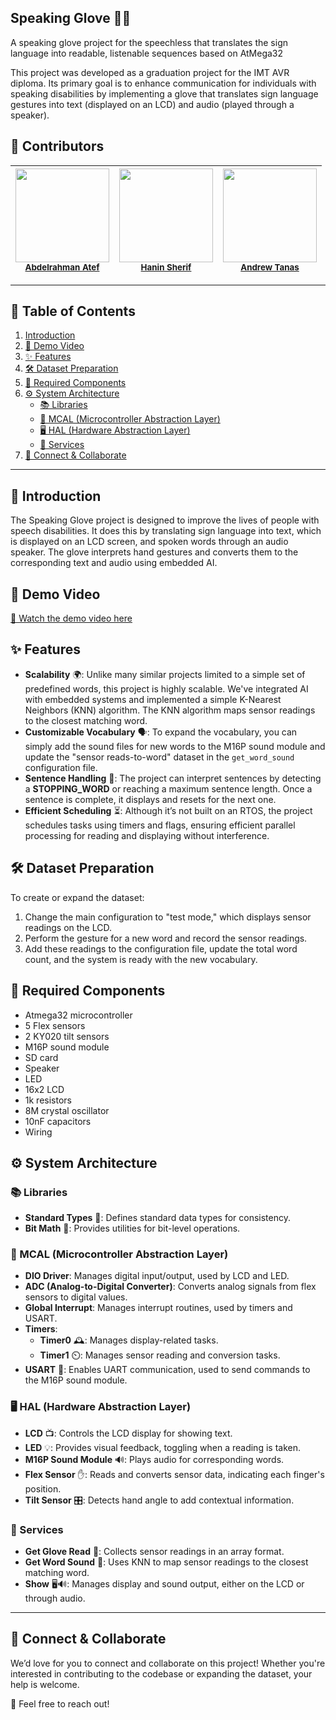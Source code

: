 ## Speaking Glove 🤖🧤
A speaking glove project for the speechless that translates the sign language into readable, listenable sequences based on AtMega32

This project was developed as a graduation project for the IMT AVR diploma. Its primary goal is to enhance communication for individuals with speaking disabilities by implementing a glove that translates sign language gestures into text (displayed on an LCD) and audio (played through a speaker).

## 👥 Contributors
| <img src="https://avatars.githubusercontent.com/u/109768834?s=400&u=b1286f34b7952b23ef706ef8d02e48fd0fb78751&v=4" width="150px;"/><br /><sub><b>[Abdelrahman Atef](https://github.com/AbdelrahmanAtef01)</b></sub><br /> | <img src="https://avatars.githubusercontent.com/u/136843019?v=4" width="150px;"/><br /><sub><b>[Hanin Sherif](https://github.com/HaninSh)</b></sub><br /> | <img src="https://avatars.githubusercontent.com/u/146020869?v=4" width="150px;"/><br /><sub><b>[Andrew Tanas](https://github.com/andrew-tanas)</b></sub><br /> |
| --------------------------------------------------------------------------------------------------------------------------------------------------------------------------- | ---------------------------------------------------------------------------------------------------------------------------------------------------------------- | ------------------------------------------------------------------------------------------------------------------------------------------------------------------ |



---

## 📑 Table of Contents
1. [Introduction](#introduction)
2. [🎥 Demo Video](#demo-video)
3. [✨ Features](#features)
4. [🛠️ Dataset Preparation](#dataset-preparation)
5. [🔌 Required Components](#required-components)
6. [⚙️ System Architecture](#system-architecture)
   - [📚 Libraries](#libraries)
   - [🔋 MCAL (Microcontroller Abstraction Layer)](#mcal)
   - [🖥️ HAL (Hardware Abstraction Layer)](#hal)
   - [🧩 Services](#services)
7. [🤝 Connect & Collaborate](#connect--collaborate)

---

## 📝 Introduction
The Speaking Glove project is designed to improve the lives of people with speech disabilities. It does this by translating sign language into text, which is displayed on an LCD screen, and spoken words through an audio speaker. The glove interprets hand gestures and converts them to the corresponding text and audio using embedded AI.

## 🎥 Demo Video
[🔗 Watch the demo video here](#)

## ✨ Features
- **Scalability** 🌍: Unlike many similar projects limited to a simple set of predefined words, this project is highly scalable. We've integrated AI with embedded systems and implemented a simple K-Nearest Neighbors (KNN) algorithm. The KNN algorithm maps sensor readings to the closest matching word.
- **Customizable Vocabulary** 🗣️: To expand the vocabulary, you can simply add the sound files for new words to the M16P sound module and update the "sensor reads-to-word" dataset in the `get_word_sound` configuration file.
- **Sentence Handling** 📝: The project can interpret sentences by detecting a **STOPPING_WORD** or reaching a maximum sentence length. Once a sentence is complete, it displays and resets for the next one.
- **Efficient Scheduling** ⏳: Although it’s not built on an RTOS, the project schedules tasks using timers and flags, ensuring efficient parallel processing for reading and displaying without interference.

## 🛠️ Dataset Preparation
To create or expand the dataset:
1. Change the main configuration to "test mode," which displays sensor readings on the LCD.
2. Perform the gesture for a new word and record the sensor readings.
3. Add these readings to the configuration file, update the total word count, and the system is ready with the new vocabulary.

## 🔌 Required Components
- Atmega32 microcontroller
- 5 Flex sensors
- 2 KY020 tilt sensors
- M16P sound module
- SD card
- Speaker
- LED
- 16x2 LCD
- 1k resistors
- 8M crystal oscillator
- 10nF capacitors
- Wiring

## ⚙️ System Architecture

### 📚 Libraries
- **Standard Types** 📏: Defines standard data types for consistency.
- **Bit Math** 🔢: Provides utilities for bit-level operations.

### 🔋 MCAL (Microcontroller Abstraction Layer)
- **DIO Driver**: Manages digital input/output, used by LCD and LED.
- **ADC (Analog-to-Digital Converter)**: Converts analog signals from flex sensors to digital values.
- **Global Interrupt**: Manages interrupt routines, used by timers and USART.
- **Timers**:
  - **Timer0** 🕰️: Manages display-related tasks.
  - **Timer1** ⏲️: Manages sensor reading and conversion tasks.
- **USART** 🔗: Enables UART communication, used to send commands to the M16P sound module.

### 🖥️ HAL (Hardware Abstraction Layer)
- **LCD** 📺: Controls the LCD display for showing text.
- **LED** 💡: Provides visual feedback, toggling when a reading is taken.
- **M16P Sound Module** 🔊: Plays audio for corresponding words.
- **Flex Sensor** ✋: Reads and converts sensor data, indicating each finger's position.
- **Tilt Sensor** 🎛️: Detects hand angle to add contextual information.

### 🧩 Services
- **Get Glove Read** 📜: Collects sensor readings in an array format.
- **Get Word Sound** 🎤: Uses KNN to map sensor readings to the closest matching word.
- **Show** 🖥️🔊: Manages display and sound output, either on the LCD or through audio.

---

## 🤝 Connect & Collaborate
We’d love for you to connect and collaborate on this project! Whether you're interested in contributing to the codebase or expanding the dataset, your help is welcome. 

👀 Feel free to reach out!
